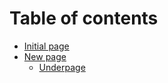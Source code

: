 # Table of contents

* [Initial page](README.md)
* [New page](new-page/README.md)
  * [Underpage](new-page/underpage.md)

